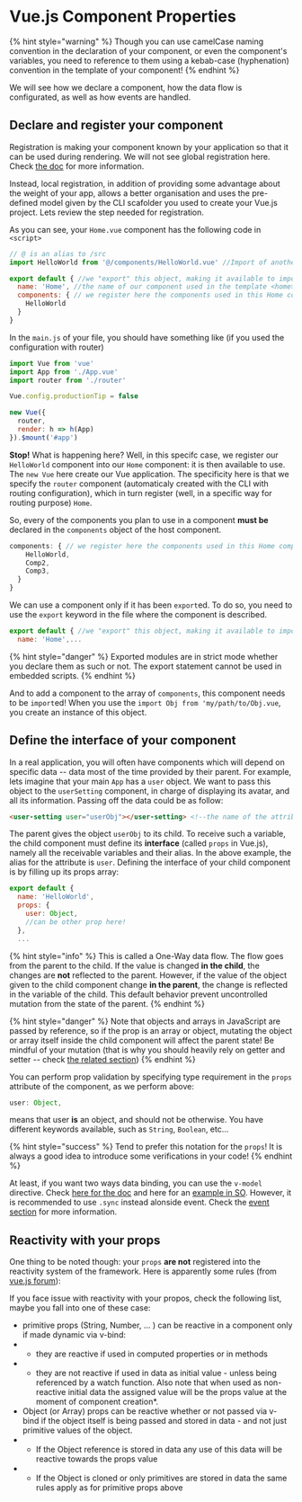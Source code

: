 # Vue.js Component Properties
{% hint style="warning" %}
Though you can use camelCase naming convention in the declaration of your component, or even the component's variables, you need to reference to them using a kebab-case (hyphenation) convention in the template of your component!
{% endhint %}

We will see how we declare a component, how the data flow is configurated, as well as how events are handled.

## Declare and register your component
Registration is making your component known by your application so that it can be used during rendering. We will not see global registration here. Check [the doc](https://vuejs.org/v2/guide/components-registration.html#Global-Registration) for more information.

Instead, local registration, in addition of providing some advantage about the weight of your app, allows a better organisation and uses the pre-defined model given by the CLI scafolder you used to create your Vue.js project. Lets review the step needed for registration.

As you can see, your `Home.vue` component has the following code in `<script>`
```js
// @ is an alias to /src
import HelloWorld from '@/components/HelloWorld.vue' //Import of another component, declared similarly to this one

export default { //we "export" this object, making it available to import elsewhere
  name: 'Home', //the name of our component used in the template <home></home>
  components: { // we register here the components used in this Home component
    HelloWorld
  }
}
```

In the `main.js` of your file, you should have something like (if you used the configuration with router)
```js
import Vue from 'vue'
import App from './App.vue'
import router from './router'

Vue.config.productionTip = false

new Vue({
  router,
  render: h => h(App)
}).$mount('#app')
```

**Stop!** What is happening here? Well, in this specifc case, we register our `HelloWorld` component into our `Home` component: it is then available to use. The `new Vue` here create our Vue application. The specificity here is that we specify the `router` component (automaticaly created with the CLI with routing configuration), which in turn register (well, in a specific way for routing purpose) `Home`.

So, every of the components you plan to use in a component **must be** declared in the `components` object of the host component.

```js
components: { // we register here the components used in this Home component
    HelloWorld,
    Comp2,
    Comp3,
  }
}
```

We can use a component only if it has been `export`ed. To do so, you need to use the `export` keyword in the file where the component is described.
```js
export default { //we "export" this object, making it available to import elsewhere
  name: 'Home',...
```
{% hint style="danger" %}
Exported modules are in strict mode whether you declare them as such or not. The export statement cannot be used in embedded scripts.
{% endhint %}

And to add a component to the array of `components`, this component needs to be `import`ed! When you use the `import Obj from 'my/path/to/Obj.vue`, you create an instance of this object.

## Define the interface of your component
In a real application, you will often have components which will depend on specific data -- data most of the time provided by their parent. For example, lets imagine that your main `App` has a `user` object. We want to pass this object to the `userSetting` component, in charge of displaying its avatar, and all its information. Passing off the data could be as follow:

```html
<user-setting user="userObj"></user-setting> <!--the name of the attribute can be different of the variable!-->
```

The parent gives the object `userObj` to its child. To receive such a variable, the child component must define its **interface** (called `props` in Vue.js), namely all the receivable variables and their alias. In the above example, the alias for the attribute is `user`. Defining the interface of your child component is by filling up its props array:

```js
export default {
  name: 'HelloWorld',
  props: {
    user: Object,
    //can be other prop here!
  },
  ...
```
{% hint style="info" %}
This is called a One-Way data flow. The flow goes from the parent to the child. If the value is changed **in the child**, the changes are **not** reflected to the parent. However, if the value of the object given to the child component change **in the parent**, the change is reflected in the variable of the child. This default behavior prevent uncontrolled mutation from the state of the parent.
{% endhint %}

{% hint style="danger" %}
Note that objects and arrays in JavaScript are passed by reference, so if the prop is an array or object, mutating the object or array itself inside the child component will affect the parent state! Be mindful of your mutation (that is why you should heavily rely on getter and setter -- check [the related section](../JS/poo.md))
{% endhint %}

You can perform prop validation by specifying type requirement in the `props` attribute of the component, as we perform above:

```js
user: Object,
```
means that user **is** an object, and should not be otherwise. You have different keywords available, such as `String`, `Boolean`, etc...

{% hint style="success" %}
Tend to prefer this notation for the `props`! It is always a good idea to introduce some verifications in your code!
{% endhint %}

At least, if you want two ways data binding, you can use the `v-model` directive. Check [here for the doc](https://vuejs.org/v2/guide/forms.html) and here for an [example in SO](https://stackoverflow.com/questions/48979636/vue-two-way-prop-binding). However, it is recommended to use `.sync` instead alonside event. Check the [event section](event.md) for more information.

## Reactivity with your props
One thing to be noted though: your `props` **are not** registered into the reactivity system of the framework. Here is apparently some rules (from [vue.js forum](https://forum.vuejs.org/t/props-reactivity-in-the-documentation/9095)):

If you face issue with reactivity with your propos, check the following list, maybe you fall into one of these case:
* primitive props (String, Number, … ) can be reactive in a component only if made dynamic via v-bind:
* * they are reactive if used in computed properties or in methods
* * they are not reactive if used in data as initial value - unless being referenced by a watch function. Also note that when used as non-reactive initial data the assigned value will be the props value at the moment of component creation*.
* Object (or Array) props can be reactive whether or not passed via v-bind if the object itself is being passed and stored in data - and not just primitive values of the object.
* * If the Object reference is stored in data any use of this data will be reactive towards the props value
* * If the Object is cloned or only primitives are stored in data the same rules apply as for primitive props above


